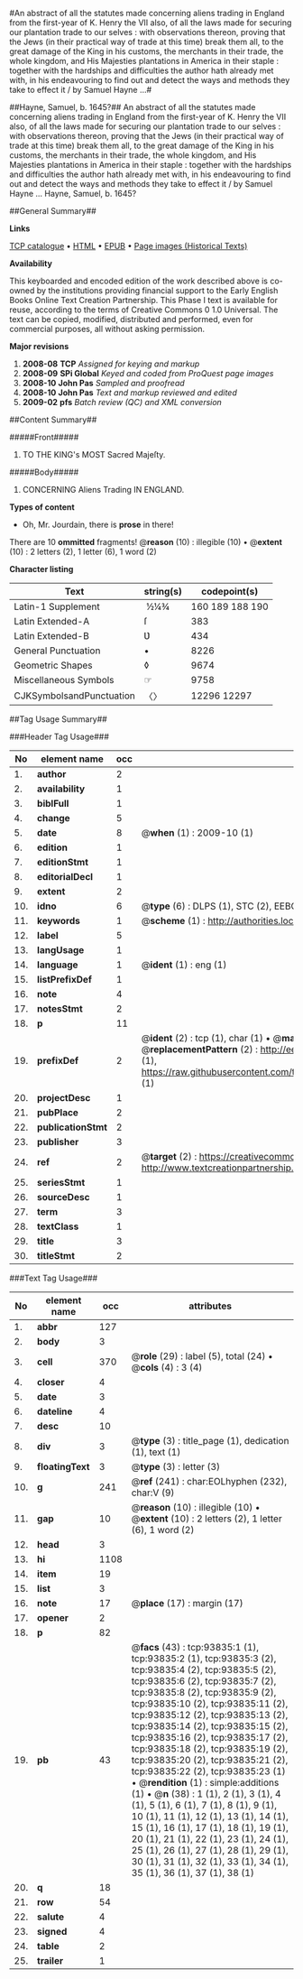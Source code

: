 #An abstract of all the statutes made concerning aliens trading in England from the first-year of K. Henry the VII also, of all the laws made for securing our plantation trade to our selves : with observations thereon, proving that the Jews (in their practical way of trade at this time) break them all, to the great damage of the King in his customs, the merchants in their trade, the whole kingdom, and His Majesties plantations in America in their staple : together with the hardships and difficulties the author hath already met with, in his endeavouring to find out and detect the ways and methods they take to effect it / by Samuel Hayne ...#

##Hayne, Samuel, b. 1645?##
An abstract of all the statutes made concerning aliens trading in England from the first-year of K. Henry the VII also, of all the laws made for securing our plantation trade to our selves : with observations thereon, proving that the Jews (in their practical way of trade at this time) break them all, to the great damage of the King in his customs, the merchants in their trade, the whole kingdom, and His Majesties plantations in America in their staple : together with the hardships and difficulties the author hath already met with, in his endeavouring to find out and detect the ways and methods they take to effect it / by Samuel Hayne ...
Hayne, Samuel, b. 1645?

##General Summary##

**Links**

[TCP catalogue](http://www.ota.ox.ac.uk/tcp/)  • 
[HTML](http://tei.it.ox.ac.uk/tcp/Texts-HTML/free/A43/A43129.html)  • 
[EPUB](http://tei.it.ox.ac.uk/tcp/Texts-EPUB/free/A43/A43129.epub) • 
[Page images (Historical Texts)](https://data.historicaltexts.jisc.ac.uk/view?pubId=eebo-12781886e&pageId=eebo-12781886e-93835-1)

**Availability**

This keyboarded and encoded edition of the
	       work described above is co-owned by the institutions
	       providing financial support to the Early English Books
	       Online Text Creation Partnership. This Phase I text is
	       available for reuse, according to the terms of Creative
	       Commons 0 1.0 Universal. The text can be copied,
	       modified, distributed and performed, even for
	       commercial purposes, all without asking permission.

**Major revisions**

1. __2008-08__ __TCP__ *Assigned for keying and markup*
1. __2008-09__ __SPi Global__ *Keyed and coded from ProQuest page images*
1. __2008-10__ __John Pas__ *Sampled and proofread*
1. __2008-10__ __John Pas__ *Text and markup reviewed and edited*
1. __2009-02__ __pfs__ *Batch review (QC) and XML conversion*

##Content Summary##

#####Front#####

1. TO THE KING's MOST Sacred Majeſty.

#####Body#####

1. CONCERNING Aliens Trading IN ENGLAND.

**Types of content**

  * Oh, Mr. Jourdain, there is **prose** in there!

There are 10 **ommitted** fragments! 
 @__reason__ (10) : illegible (10)  •  @__extent__ (10) : 2 letters (2), 1 letter (6), 1 word (2)

**Character listing**


|Text|string(s)|codepoint(s)|
|---|---|---|
|Latin-1 Supplement| ½¼¾|160 189 188 190|
|Latin Extended-A|ſ|383|
|Latin Extended-B|Ʋ|434|
|General Punctuation|•|8226|
|Geometric Shapes|◊|9674|
|Miscellaneous Symbols|☞|9758|
|CJKSymbolsandPunctuation|〈〉|12296 12297|

##Tag Usage Summary##

###Header Tag Usage###

|No|element name|occ|attributes|
|---|---|---|---|
|1.|__author__|2||
|2.|__availability__|1||
|3.|__biblFull__|1||
|4.|__change__|5||
|5.|__date__|8| @__when__ (1) : 2009-10 (1)|
|6.|__edition__|1||
|7.|__editionStmt__|1||
|8.|__editorialDecl__|1||
|9.|__extent__|2||
|10.|__idno__|6| @__type__ (6) : DLPS (1), STC (2), EEBO-CITATION (1), OCLC (1), VID (1)|
|11.|__keywords__|1| @__scheme__ (1) : http://authorities.loc.gov/ (1)|
|12.|__label__|5||
|13.|__langUsage__|1||
|14.|__language__|1| @__ident__ (1) : eng (1)|
|15.|__listPrefixDef__|1||
|16.|__note__|4||
|17.|__notesStmt__|2||
|18.|__p__|11||
|19.|__prefixDef__|2| @__ident__ (2) : tcp (1), char (1)  •  @__matchPattern__ (2) : ([0-9\-]+):([0-9IVX]+) (1), (.+) (1)  •  @__replacementPattern__ (2) : http://eebo.chadwyck.com/downloadtiff?vid=$1&page=$2 (1), https://raw.githubusercontent.com/textcreationpartnership/Texts/master/tcpchars.xml#$1 (1)|
|20.|__projectDesc__|1||
|21.|__pubPlace__|2||
|22.|__publicationStmt__|2||
|23.|__publisher__|3||
|24.|__ref__|2| @__target__ (2) : https://creativecommons.org/publicdomain/zero/1.0/ (1), http://www.textcreationpartnership.org/docs/. (1)|
|25.|__seriesStmt__|1||
|26.|__sourceDesc__|1||
|27.|__term__|3||
|28.|__textClass__|1||
|29.|__title__|3||
|30.|__titleStmt__|2||


###Text Tag Usage###

|No|element name|occ|attributes|
|---|---|---|---|
|1.|__abbr__|127||
|2.|__body__|3||
|3.|__cell__|370| @__role__ (29) : label (5), total (24)  •  @__cols__ (4) : 3 (4)|
|4.|__closer__|4||
|5.|__date__|3||
|6.|__dateline__|4||
|7.|__desc__|10||
|8.|__div__|3| @__type__ (3) : title_page (1), dedication (1), text (1)|
|9.|__floatingText__|3| @__type__ (3) : letter (3)|
|10.|__g__|241| @__ref__ (241) : char:EOLhyphen (232), char:V (9)|
|11.|__gap__|10| @__reason__ (10) : illegible (10)  •  @__extent__ (10) : 2 letters (2), 1 letter (6), 1 word (2)|
|12.|__head__|3||
|13.|__hi__|1108||
|14.|__item__|19||
|15.|__list__|3||
|16.|__note__|17| @__place__ (17) : margin (17)|
|17.|__opener__|2||
|18.|__p__|82||
|19.|__pb__|43| @__facs__ (43) : tcp:93835:1 (1), tcp:93835:2 (1), tcp:93835:3 (2), tcp:93835:4 (2), tcp:93835:5 (2), tcp:93835:6 (2), tcp:93835:7 (2), tcp:93835:8 (2), tcp:93835:9 (2), tcp:93835:10 (2), tcp:93835:11 (2), tcp:93835:12 (2), tcp:93835:13 (2), tcp:93835:14 (2), tcp:93835:15 (2), tcp:93835:16 (2), tcp:93835:17 (2), tcp:93835:18 (2), tcp:93835:19 (2), tcp:93835:20 (2), tcp:93835:21 (2), tcp:93835:22 (2), tcp:93835:23 (1)  •  @__rendition__ (1) : simple:additions (1)  •  @__n__ (38) : 1 (1), 2 (1), 3 (1), 4 (1), 5 (1), 6 (1), 7 (1), 8 (1), 9 (1), 10 (1), 11 (1), 12 (1), 13 (1), 14 (1), 15 (1), 16 (1), 17 (1), 18 (1), 19 (1), 20 (1), 21 (1), 22 (1), 23 (1), 24 (1), 25 (1), 26 (1), 27 (1), 28 (1), 29 (1), 30 (1), 31 (1), 32 (1), 33 (1), 34 (1), 35 (1), 36 (1), 37 (1), 38 (1)|
|20.|__q__|18||
|21.|__row__|54||
|22.|__salute__|4||
|23.|__signed__|4||
|24.|__table__|2||
|25.|__trailer__|1||
